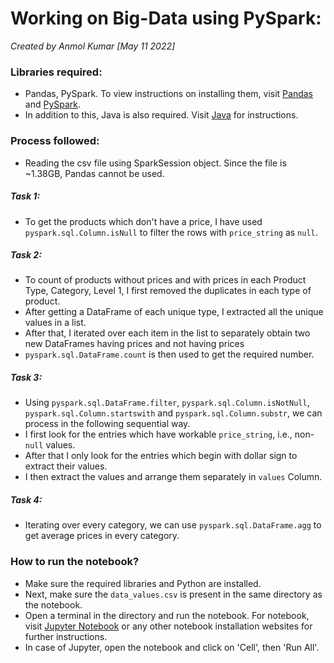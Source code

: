 # Working on Big-Data using PySpark:
 *Created by Anmol Kumar [May 11 2022]*

### Libraries required:
* Pandas, PySpark. To view instructions on installing them, visit [Pandas](https://pandas.pydata.org/) and [PySpark](https://spark.apache.org/docs/latest/api/python/index.html).
* In addition to this, Java is also required. Visit [Java](https://www.java.com/en/) for instructions.

### Process followed:
* Reading the csv file using SparkSession object. Since the file is ~1.38GB, Pandas cannot be used.

##### Task 1:
* To get the products which don't have a price, I have used ``pyspark.sql.Column.isNull`` to filter the rows with ``price_string`` as ``null``.

##### Task 2:
* To count of products without prices and with prices in each Product Type, Category, Level 1, I first removed the duplicates in each type of product.
* After getting a DataFrame of each unique type, I extracted all the unique values in a list.
* After that, I iterated over each item in the list to separately obtain two new DataFrames having prices and not having prices
* ``pyspark.sql.DataFrame.count`` is then used to get the required number.

##### Task 3:
* Using ``pyspark.sql.DataFrame.filter``, ``pyspark.sql.Column.isNotNull``, ``pyspark.sql.Column.startswith`` and ``pyspark.sql.Column.substr``, we can process in the following sequential way.
* I first look for the entries which have workable ``price_string``, i.e., non-``null`` values.
* After that I only look for the entries which begin with dollar sign to extract their values.
* I then extract the values and arrange them separately in ``values`` Column.

##### Task 4:
* Iterating over every category, we can use ``pyspark.sql.DataFrame.agg`` to get average prices in every category.

### How to run the notebook?
* Make sure the required libraries and Python are installed.
* Next, make sure the ``data_values.csv`` is present in the same directory as the notebook.
* Open a terminal in the directory and run the notebook. For notebook, visit [Jupyter Notebook](https://jupyter.org/) or any other notebook installation websites for further instructions.
* In case of Jupyter, open the notebook and click on 'Cell', then 'Run All'.
